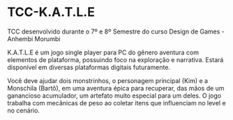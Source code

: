 # TCC-K.A.T.L.E

TCC desenvolvido durante o 7º e 8º Semestre do curso Design de Games - Anhembi Morumbi

K.A.T.L.E é um jogo single player para PC do gênero aventura com elementos de plataforma, possuindo foco na exploração e narrativa. Estará disponível em diversas plataformas digitais futuramente.

Você deve ajudar dois monstrinhos, o personagem principal (Kim) e a Monschila (Bartô), em uma aventura épica para recuperar, das mãos de um ganancioso acumulador, um artefato muito especial para um deles. O jogo trabalha com mecânicas de peso ao coletar itens que influenciam no level e no cenário.
